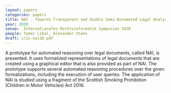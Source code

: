 ```yaml
---
layout: papers
categories: papers
title: NAI - Towards Transparent and Usable Semi-Automated Legal Analysis
year: 2020
venue:  Internationales Rechtsinformatik Symposion 2020
people: Tomer Libal, Alexander Steen
draft: iris-nai20.pdf
---
```

A prototype for automated reasoning over legal documents, called NAI, is
presented. It uses formalized representations of legal documents that
are created using a graphical editor that is also provided as part of
NAI. The prototype supports several automated reasoning procedures over
the given formalizations, including the execution of user queries. The
application of NAI is studied using a fragment of the Scottish Smoking
Prohibition (Children in Motor Vehicles) Act 2016.
